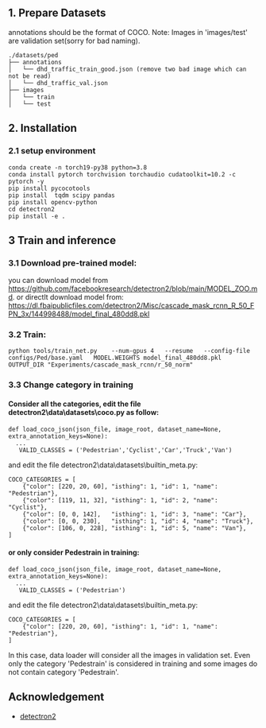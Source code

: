 
## 1. Prepare Datasets
annotations should be the format of COCO.
Note: Images in 'images/test' are validation set(sorry for bad naming).
```
./datasets/ped
├── annotations
│   └── dhd_traffic_train_good.json (remove two bad image which can not be read)
│   └── dhd_traffic_val.json
├── images
│   └── train
│   └── test
```

## 2. Installation
### 2.1 setup environment
```
conda create -n torch19-py38 python=3.8
conda install pytorch torchvision torchaudio cudatoolkit=10.2 -c pytorch -y
pip install pycocotools
pip install  tqdm scipy pandas
pip install opencv-python
cd detectron2
pip install -e . 
```

## 3 Train and inference
### 3.1 Download pre-trained model:
you can download model from https://github.com/facebookresearch/detectron2/blob/main/MODEL_ZOO.md.
or directlt download model from:
https://dl.fbaipublicfiles.com/detectron2/Misc/cascade_mask_rcnn_R_50_FPN_3x/144998488/model_final_480dd8.pkl

### 3.2 Train:

```
python tools/train_net.py    --num-gpus 4   --resume   --config-file configs/Ped/base.yaml   MODEL.WEIGHTS model_final_480dd8.pkl   OUTPUT_DIR "Experiments/cascade_mask_rcnn/r_50_norm"
```
### 3.3 Change category in training
#### Consider all the categories, edit the file detectron2\data\datasets\coco.py as follow:
```
def load_coco_json(json_file, image_root, dataset_name=None, extra_annotation_keys=None):
  ...
   VALID_CLASSES = ('Pedestrian','Cyclist','Car','Truck','Van')
```
and edit the file detectron2\data\datasets\builtin_meta.py:
```
COCO_CATEGORIES = [
    {"color": [220, 20, 60], "isthing": 1, "id": 1, "name": "Pedestrian"},
    {"color": [119, 11, 32], "isthing": 1, "id": 2, "name": "Cyclist"},
    {"color": [0, 0, 142],   "isthing": 1, "id": 3, "name": "Car"},
    {"color": [0, 0, 230],   "isthing": 1, "id": 4, "name": "Truck"},
    {"color": [106, 0, 228], "isthing": 1, "id": 5, "name": "Van"},
]
```
#### or only consider Pedestrain in training:
```
def load_coco_json(json_file, image_root, dataset_name=None, extra_annotation_keys=None):
  ...
   VALID_CLASSES = ('Pedestrian')
```
and edit the file detectron2\data\datasets\builtin_meta.py:
```
COCO_CATEGORIES = [
    {"color": [220, 20, 60], "isthing": 1, "id": 1, "name": "Pedestrian"},
]
```
In this case, data loader will consider all the images in validation set. Even only the category 'Pedestrain' is considered in training and some images do not contain category 'Pedestrain'.

## Acknowledgement
* [detectron2](https://github.com/facebookresearch/detectron2)


